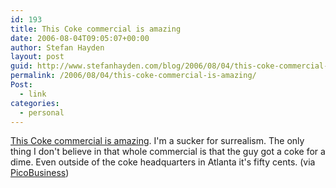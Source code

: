 ```yaml
---
id: 193
title: This Coke commercial is amazing
date: 2006-08-04T09:05:07+00:00
author: Stefan Hayden
layout: post
guid: http://www.stefanhayden.com/blog/2006/08/04/this-coke-commercial-is-amazing/
permalink: /2006/08/04/this-coke-commercial-is-amazing/
Post:
  - link
categories:
  - personal
---
```

<p><a href="http://www.itsartmag.com/news/archives/524-Amazing-New-PsyOp-commercial.html">This Coke commercial is amazing</a>. I'm a sucker for surrealism. The only thing I don't believe in that whole commercial is that the guy got a coke for a dime. Even outside of the coke headquarters in Atlanta it's fifty cents. (via <a href="http://www.picobusiness.com/blog/">PicoBusiness</a>)
</p>
